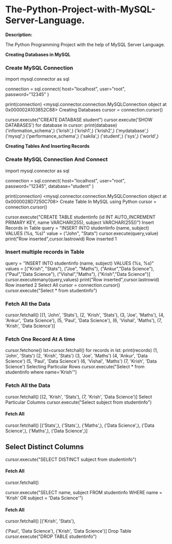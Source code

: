 # The-Python-Project-with-MySQL-Server-Language.

**Description:**


The Python Programming Project with the help of MySQL Server Language.


**Creating Databases in MySQL**

### Create MySQL Connection

import mysql.connector as sql

connection = sql.connect(
  host="localhost",
  user="root",
  password="12345"
)

print(connection)
<mysql.connector.connection.MySQLConnection object at 0x000002A103852C88>
Creating Databases
cursor = connection.cursor()

cursor.execute("CREATE DATABASE student")
cursor.execute('SHOW DATABASES')
for database in cursor:
    print(database)
('information_schema',)
('krish',)
('krish1',)
('krish2',)
('mydatabase',)
('mysql',)
('performance_schema',)
('sakila',)
('student',)
('sys',)
('world',)


**Creating Tables And Inserting Records**

### Create MySQL Connection And Connect

import mysql.connector as sql

connection = sql.connect(
  host="localhost",
  user="root",
  password="12345",
  database="student"
)

print(connection)
<mysql.connector.connection.MySQLConnection object at 0x0000028D7250C708>
Create Table In MySQL using Python
cursor = connection.cursor()

cursor.execute("CREATE TABLE studentinfo (id INT AUTO_INCREMENT PRIMARY KEY, name VARCHAR(255), subject VARCHAR(255))")
Insert Records in Table
query = "INSERT INTO studentinfo (name, subject) VALUES (%s, %s)"
value = ("John", "Stats")
cursor.execute(query,value)
print("Row inserted",cursor.lastrowid)
Row inserted 1

### Insert multiple records in Table

query = "INSERT INTO studentinfo (name, subject) VALUES (%s, %s)"
values = [("Krish", "Stats"),
        ("Joe", "Maths"),
        ("Ankur","Data Science"),
        ("Paul","Data Science"),
        ("Vishal","Maths"),
        ("Krish","Data Science")]
cursor.executemany(query,values)
print("Row inserted",cursor.lastrowid)
Row inserted 2
Select All
cursor = connection.cursor()
cursor.execute("Select * from studentinfo")

### Fetch All the Data

cursor.fetchall()
[(1, 'John', 'Stats'),
 (2, 'Krish', 'Stats'),
 (3, 'Joe', 'Maths'),
 (4, 'Ankur', 'Data Science'),
 (5, 'Paul', 'Data Science'),
 (6, 'Vishal', 'Maths'),
 (7, 'Krish', 'Data Science')]

### Fetch One Record At A time

cursor.fetchone()
lst=cursor.fetchall()
for records in lst:
    print(records)
(1, 'John', 'Stats')
(2, 'Krish', 'Stats')
(3, 'Joe', 'Maths')
(4, 'Ankur', 'Data Science')
(5, 'Paul', 'Data Science')
(6, 'Vishal', 'Maths')
(7, 'Krish', 'Data Science')
Selecting Particular Rows
cursor.execute("Select * from studentinfo where name='Krish'")

### Fetch All the Data

cursor.fetchall()
[(2, 'Krish', 'Stats'), (7, 'Krish', 'Data Science')]
Select Particular Columns
cursor.execute("Select subject from studentinfo")

#### Fetch All

cursor.fetchall()
[('Stats',),
 ('Stats',),
 ('Maths',),
 ('Data Science',),
 ('Data Science',),
 ('Maths',),
 ('Data Science',)]

## Select Distinct Columns

cursor.execute("SELECT DISTINCT subject from studentinfo")

#### Fetch All

cursor.fetchall()

cursor.execute("SELECT name, subject FROM studentinfo WHERE name = 'Krish' OR subject = 'Data Science'") 
#### Fetch All
cursor.fetchall()
[('Krish', 'Stats'),
 
 ('Paul', 'Data Science'),
 ('Krish', 'Data Science')]
Drop Table
cursor.execute("DROP TABLE studentinfo") 
